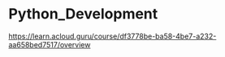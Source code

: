 # Python_Development
https://learn.acloud.guru/course/df3778be-ba58-4be7-a232-aa658bed7517/overview
